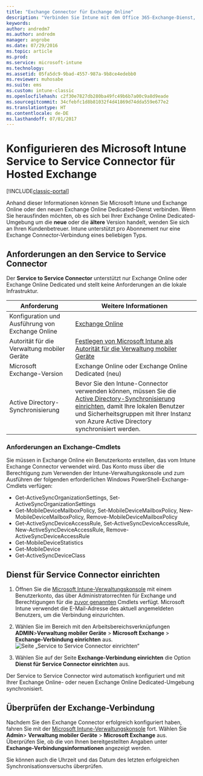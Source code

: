```yaml
---
title: "Exchange Connector für Exchange Online"
description: "Verbinden Sie Intune mit dem Office 365-Exchange-Dienst, um die Verwaltung mobiler Geräte (Mobile Device Management, MDM) mit Exchange ActiveSync zu unterstützen."
keywords: 
author: andredm7
ms.author: andredm
manager: angrobe
ms.date: 07/29/2016
ms.topic: article
ms.prod: 
ms.service: microsoft-intune
ms.technology: 
ms.assetid: 05fa5dc9-9bad-4557-987a-9b8ce4edebb0
ms.reviewer: muhosabe
ms.suite: ems
ms.custom: intune-classic
ms.openlocfilehash: c2f30e7827db280ba49fc49b6b7a00c9a8d9eade
ms.sourcegitcommit: 34cfebfc1d8b81032f4d41869d74dda559e677e2
ms.translationtype: HT
ms.contentlocale: de-DE
ms.lasthandoff: 07/01/2017
---
```

# <a name="configure-the-intune-service-to-service-connector-for-exchange-online"></a>Konfigurieren des Microsoft Intune Service to Service Connector für Hosted Exchange

[!INCLUDE[classic-portal](../includes/classic-portal.md)]

Anhand dieser Informationen können Sie Microsoft Intune und Exchange Online oder den neuen Exchange Online Dedicated-Dienst verbinden. Wenn Sie herausfinden möchten, ob es sich bei Ihrer Exchange Online Dedicated-Umgebung um die **neue** oder die **ältere** Version handelt, wenden Sie sich an Ihren Kundenbetreuer. Intune unterstützt pro Abonnement nur eine Exchange Connector-Verbindung eines beliebigen Typs.

## <a name="service-to-service-connector-requirements"></a>Anforderungen an den Service to Service Connector
Der **Service to Service Connector** unterstützt nur Exchange Online oder Exchange Online Dedicated und stellt keine Anforderungen an die lokale Infrastruktur.

|Anforderung|Weitere Informationen|
|---------------|--------------------|
|Konfiguration und Ausführung von Exchange Online|[Exchange Online](https://technet.microsoft.com/library/jj200580.aspx) |
|Autorität für die Verwaltung mobiler Geräte| [Festlegen von Microsoft Intune als Autorität für die Verwaltung mobiler Geräte](prerequisites-for-enrollment.md#step-2-set-mdm-authority)|
|Microsoft Exchange-Version|Exchange Online oder Exchange Online Dedicated (neu)|/intune/users-permissions-add
|Active Directory-Synchronisierung|Bevor Sie den Intune-Connector verwenden können, müssen Sie die [Active Directory-Synchronisierung einrichten](/intune/users-permissions-add), damit Ihre lokalen Benutzer und Sicherheitsgruppen mit Ihrer Instanz von Azure Active Directory synchronisiert werden.|

### <a name="exchange-cmdlet-requirements"></a>Anforderungen an Exchange-Cmdlets

Sie müssen in Exchange Online ein Benutzerkonto erstellen, das vom Intune Exchange Connector verwendet wird. Das Konto muss über die Berechtigung zum Verwenden der Intune-Verwaltungskonsole und zum Ausführen der folgenden erforderlichen Windows PowerShell-Exchange-Cmdlets verfügen:

 - Get-ActiveSyncOrganizationSettings, Set-ActiveSyncOrganizationSettings
 - Get-MobileDeviceMailboxPolicy, Set-MobileDeviceMailboxPolicy, New-MobileDeviceMailboxPolicy, Remove-MobileDeviceMailboxPolicy
 - Get-ActiveSyncDeviceAccessRule, Set-ActiveSyncDeviceAccessRule, New-ActiveSyncDeviceAccessRule, Remove-ActiveSyncDeviceAccessRule
 - Get-MobileDeviceStatistics
 - Get-MobileDevice
 - Get-ActiveSyncDeviceClass

## <a name="set-up-the-service-to-service-connector"></a>Dienst für Service Connector einrichten

1. Öffnen Sie die [Microsoft Intune-Verwaltungskonsole](https://manage.microsoft.com) mit einem Benutzerkonto, das über Administratorrechten für Exchange und Berechtigungen für die [zuvor genannten](#exchange-cmdlet-requirements) Cmdlets verfügt. Microsoft Intune verwendet die E-Mail-Adresse des aktuell angemeldeten Benutzers, um die Verbindung einzurichten.

2.  Wählen Sie im Bereich mit den Arbeitsbereichsverknüpfungen **ADMIN**>**Verwaltung mobiler Geräte** > **Microsoft Exchange** > **Exchange-Verbindung einrichten** aus.
![Seite „Service to Service Connector einrichten“](../media/intunesa5cservicetoserviceconnector.png)

3.  Wählen Sie auf der Seite **Exchange-Verbindung einrichten** die Option **Dienst für Service Connector einrichten** aus.


Der Service to Service Connector wird automatisch konfiguriert und mit Ihrer Exchange Online- oder neuen Exchange Online Dedicated-Umgebung synchronisiert.

## <a name="validate-your-exchange-connection"></a>Überprüfen der Exchange-Verbindung

Nachdem Sie den Exchange Connector erfolgreich konfiguriert haben, fahren Sie mit der [Microsoft Intune-Verwaltungskonsole](https://manage.microsoft.com) fort. Wählen Sie **Admin**> **Verwaltung mobiler Geräte** > **Microsoft Exchange** aus. Überprüfen Sie, ob die von Ihnen bereitgestellten Angaben unter **Exchange-Verbindungsinformationen** angezeigt werden.

Sie können auch die Uhrzeit und das Datum des letzten erfolgreichen Synchronisationsversuchs überprüfen.
